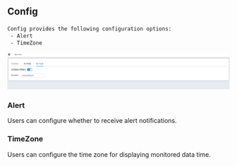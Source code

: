 ## Config

```
Config provides the following configuration options:
 - Alert
 - TimeZone
```

![image-20220726112607995](../../../../images/whalealPlatformImages/AccountConfig.png)

### Alert

Users can configure whether to receive alert notifications.

### TimeZone

Users can configure the time zone for displaying monitored data time.